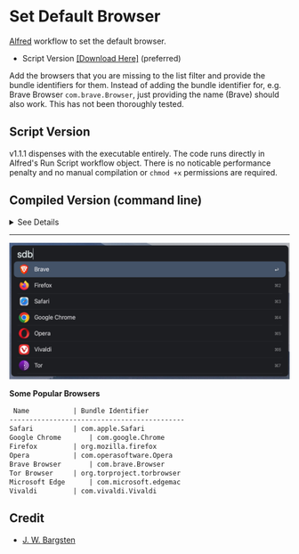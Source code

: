 # Set Default Browser

[Alfred](https://www.alfredapp.com/) workflow to set the default browser. 
- Script Version [[Download Here]](https://github.com/zeitlings/alfred-set-default-browser/releases/tag/v1.1.1) (preferred)


Add the browsers that you are missing to the list filter and provide the bundle identifiers for them. Instead of adding the bundle identifier for, e.g. Brave Browser `com.brave.Browser`, just providing the name (Brave) should also work. This has not been thoroughly tested. 


## Script Version

v1.1.1 dispenses with the executable entirely. The code runs directly in Alfred's Run Script workflow object. There is no noticable performance penalty and no manual compilation or `chmod +x` permissions are required.

## Compiled Version (command line)

<details>

  <summary>See Details</summary>


The executable can be used to change the default browser from the command line: `./set_default_browser tor`


### Recompile

In your terminal:

```
mkdir set-default-browser
cd set-default-browser
swift package init --type executable
```

This will generate the following structure for you:  
```
.
├── Package.swift
├── README.md
├── Sources
│   └── set_default_browser
│       └── set_default_browser.swift
└── Tests
    └── set_default_browserTests
        └── set_default_browserTests.swift
```

Replace the contents of `set_default_browser.swift` with [the contents of the included main.swift](https://github.com/zeitlings/alfred-set-default-browser/blob/main/main.swift).  
Replace the contents of `Package.swift` with [the contents of the included Package.swift](https://github.com/zeitlings/alfred-set-default-browser/blob/main/Package.swift)

In your terminal, run:

```
swift build -c release
```

The executable is located in `.build/release/` (hidden folder) and is called `set_default_browser`. `release` is a symbolic link and, in my case, the path reads: `/.build/arm64-apple-macosx/release/set_default_browser`. Depending on your system, this might differ.

Copy the executable and replace the version that comes with the workflow.

</details>


---

![preview](img.jpg)

 __Some Popular Browsers__
 
```
 Name			| Bundle Identifier
--------------------------------------------
Safari			| com.apple.Safari
Google Chrome		| com.google.Chrome
Firefox			| org.mozilla.firefox
Opera			| com.operasoftware.Opera
Brave Browser		| com.brave.Browser
Tor Browser		| org.torproject.torbrowser
Microsoft Edge		| com.microsoft.edgemac
Vivaldi			| com.vivaldi.Vivaldi
```

## Credit

- [J. W. Bargsten](https://bargsten.org/wissen/publish-swift-app-via-homebrew/#lab-section-1)
